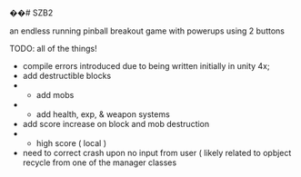 ��# SZB2

an endless running pinball breakout game with powerups using 2 buttons


TODO: all of the things!
 - compile errors introduced due to being written initially in unity 4x; 
 - add destructible blocks
 - - add mobs
 - - add health, exp, & weapon systems
 - add score increase on block and mob destruction
 - - high score ( local )
 - need to correct crash upon no input from user ( likely related to opbject recycle from one of the manager classes
